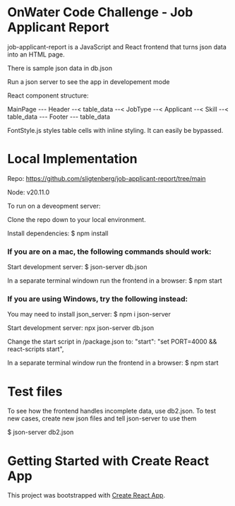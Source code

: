 # OnWater Code Challenge - Job Applicant Report

job-applicant-report is a JavaScript and React frontend that turns json data into an HTML page.

There is sample json data in db.json

Run a json server to see the app in developement mode

React component structure:

MainPage --- Header --< table_data
         --< JobType --< Applicant --< Skill --< table_data
         --- Footer --- table_data

FontStyle.js styles table cells with inline styling. It can easily be bypassed.

# Local Implementation

Repo: https://github.com/sligtenberg/job-applicant-report/tree/main

Node: v20.11.0

To run on a deveopment server:

Clone the repo down to your local environment.

Install dependencies: $ npm install

### If you are on a mac, the following commands should work:

Start development server: $ json-server db.json

In a separate terminal windown run the frontend in a browser: $ npm start

### If you are using Windows, try the following instead:

You may need to install json_server: $ npm i json-server

Start development server: npx json-server db.json

Change the start script in /package.json to: "start": "set PORT=4000 && react-scripts start",

In a separate terminal window run the frontend in a browser: $ npm start

# Test files

To see how the frontend handles incomplete data, use db2.json. To test new cases, create new json files and tell json-server to use them

$ json-server db2.json

# Getting Started with Create React App

This project was bootstrapped with [Create React App](https://github.com/facebook/create-react-app).